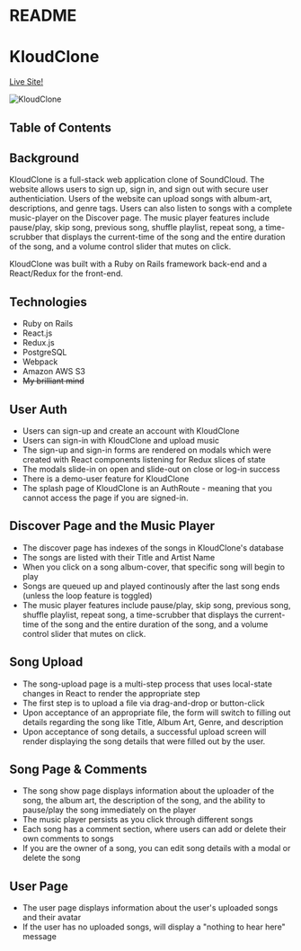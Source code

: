 # README

# KloudClone

[Live Site!](https://kloudclone.herokuapp.com/#/)

![KloudClone](https://user-images.githubusercontent.com/74939594/112639842-1a34ec00-8e17-11eb-8b58-84cdd8270feb.png)

## Table of Contents


## Background
KloudClone is a full-stack web application clone of SoundCloud. The website allows users to sign up, sign in, and sign out with secure user authenticiation. Users of the website can upload songs with album-art, descriptions, and genre tags. Users can also listen to songs with a complete music-player on the Discover page. The music player features include pause/play, skip song, previous song, shuffle playlist, repeat song, a time-scrubber that displays the current-time of the song and the entire duration of the song, and a volume control slider that mutes on click. 

KloudClone was built with a Ruby on Rails framework back-end and a React/Redux for the front-end. 

## Technologies

* Ruby on Rails
* React.js
* Redux.js
* PostgreSQL
* Webpack
* Amazon AWS S3
* ~~My brilliant mind~~


## User Auth

* Users can sign-up and create an account with KloudClone
* Users can sign-in with KloudClone and upload music
* The sign-up and sign-in forms are rendered on modals which were created with React components listening for Redux slices of state
* The modals slide-in on open and slide-out on close or log-in success
* There is a demo-user feature for KloudClone
* The splash page of KloudClone is an AuthRoute - meaning that you cannot access the page if you are signed-in.

## Discover Page and the Music Player

* The discover page has indexes of the songs in KloudClone's database
* The songs are listed with their Title and Artist Name
* When you click on a song album-cover, that specific song will begin to play
* Songs are queued up and played continously after the last song ends (unless the loop feature is toggled)
* The music player features include pause/play, skip song, previous song, shuffle playlist, repeat song, a time-scrubber that displays the current-time of the song and the entire duration of the song, and a volume control slider that mutes on click. 

## Song Upload

* The song-upload page is a multi-step process that uses local-state changes in React to render the appropriate step
* The first step is to upload a file via drag-and-drop or button-click
* Upon acceptance of an appropriate file, the form will switch to filling out details regarding the song like Title, Album Art, Genre, and description
* Upon acceptance of song details, a successful upload screen will render displaying the song details that were filled out by the user.

## Song Page & Comments

* The song show page displays information about the uploader of the song, the album art,  the description of the song, and the ability to pause/play the song immediately on the player
* The music player persists as you click through different songs
* Each song has a comment section, where users can add or delete their own comments to songs
* If you are the owner of a song, you can edit song details with a modal or delete the song

## User Page

* The user page displays information about the user's uploaded songs and their avatar
* If the user has no uploaded songs, will display a "nothing to hear here" message

